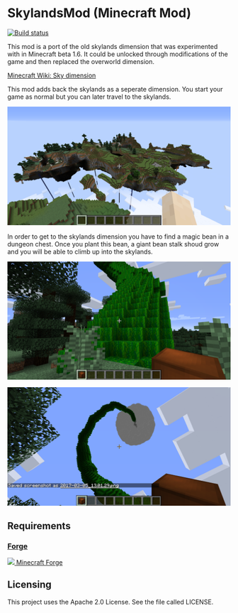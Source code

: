 # SkylandsMod (Minecraft Mod)
[![Build status](https://teamcity.lolhens.de/app/rest/builds/buildType:SkylandsMod_Build/statusIcon.svg)](https://teamcity.lolhens.de/viewType.html?buildTypeId=SkylandsMod_Build&guest=1)

This mod is a port of the old skylands dimension that was experimented with in Minecraft beta 1.6. It could be unlocked through modifications of the game and then replaced the overworld dimension.

[Minecraft Wiki: Sky dimension](https://www.curseforge.com/linkout?remoteUrl=http%253a%252f%252fminecraft.gamepedia.com%252fMentioned_features%252fSky_dimension)

This mod adds back the skylands as a seperate dimension. You start your game as normal but you can later travel to the skylands.

![](https://raw.githubusercontent.com/LolHens/SkylandsMod/master/screenshots/2017-03-05_13.04.43.png)

In order to get to the skylands dimension you have to find a magic bean in a dungeon chest.
Once you plant this bean, a giant bean stalk shoud grow and you will be able to climb up into the skylands.

![](https://raw.githubusercontent.com/LolHens/SkylandsMod/master/screenshots/2017-03-05_13.01.29.png)

![](https://raw.githubusercontent.com/LolHens/SkylandsMod/master/screenshots/2017-03-05_13.01.38.png)

## Requirements
### [Forge](https://files.minecraftforge.net/)
[<img src="https://avatars2.githubusercontent.com/u/1390178" width="32"> Minecraft Forge](https://files.minecraftforge.net/)

## Licensing
This project uses the Apache 2.0 License. See the file called LICENSE.
